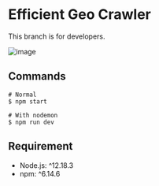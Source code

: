 # Efficient Geo Crawler
This branch is for developers.

![image](https://user-images.githubusercontent.com/38425740/91004413-18037880-e60f-11ea-9ba8-ddea62b38bbf.png)


## Commands
```
# Normal
$ npm start

# With nodemon
$ npm run dev
```

## Requirement
* Node.js: ^12.18.3
* npm: ^6.14.6